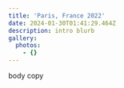 ```yaml
---
title: 'Paris, France 2022'
date: 2024-01-30T01:41:29.464Z
description: intro blurb
gallery:
  photos:
    - {}
---
```

body copy
